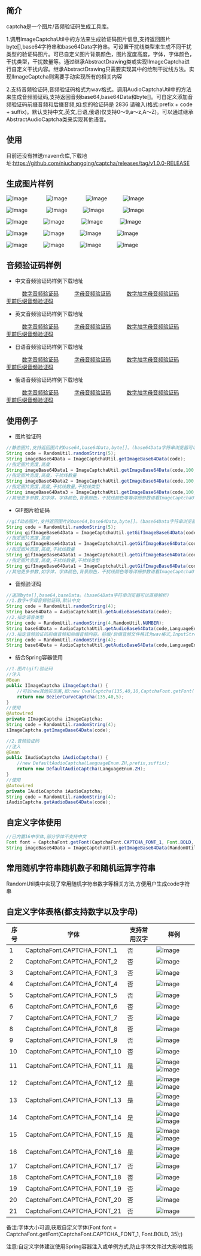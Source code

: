 ## 简介
captcha是一个图片/音频验证码生成工具库。

1.调用ImageCaptchaUtil中的方法来生成验证码图片信息,支持返回图片byte[],base64字符串和base64Data字符串。可设置干扰线类型来生成不同干扰类型的验证码图片。可已自定义图片背景颜色，图片宽度高度，字体，字体颜色，干扰类型，干扰数量等。通过继承AbstractDrawing类或实现IImageCaptcha进行自定义干扰内容。继承AbstractDrawing只需要实现其中的绘制干扰线方法。实现IImageCaptcha则需要手动实现所有的相关内容

2.支持音频验证码,音频验证码格式为wav格式。调用AudioCaptchaUtil中的方法来生成音频验证码,支持返回音频base64,base64Data和byte[]。可自定义添加音频验证码前缀音频和后缀音频,如:您的验证码是 2836 请输入(格式:prefix + code + suffix)。默认支持中文,英文,日语,俄语(仅支持0～9,a～z,A～Z)。可以通过继承AbstractAudioCaptcha类来实现其他语言。
## 使用
目前还没有推送maven仓库,下载地址:https://github.com/niuchangqing/captcha/releases/tag/v1.0.0-RELEASE

## 生成图片样例
![Image](sample/image/example1.png) &emsp;&emsp;&emsp; ![Image](sample/image/example2.png) &emsp;&emsp;&emsp; ![Image](sample/image/example3.png)&emsp;&emsp;&emsp;![Image](sample/image/example15.png)

![Image](sample/image/example16.png) &emsp;&emsp;&emsp; ![Image](sample/image/example17.png)&emsp;&emsp;&emsp;![Image](sample/image/example18.png) &emsp;&emsp;&emsp; ![Image](sample/image/example19.png)

![Image](sample/image/example20.gif)&emsp;&emsp;&emsp;![Image](sample/image/example4.png) &emsp;&emsp;&emsp;![Image](sample/image/example5.gif) &emsp;&emsp;&emsp;![Image](sample/image/example5.png)

![Image](sample/image/example6.png)&emsp;&emsp;&emsp;![Image](sample/image/example10.png)&emsp;&emsp;&emsp;![Image](sample/image/example8.png)&emsp;&emsp;&emsp;![Image](sample/image/example9.png)

![Image](sample/image/example11.png)&emsp;&emsp;&emsp;![Image](sample/image/example12.png)&emsp;&emsp;&emsp;![Image](sample/image/example13.png)&emsp;&emsp;&emsp;![Image](sample/image/example14.png)
## 音频验证码样例
- 中文音频验证码样例下载地址

&emsp;&emsp;&emsp;[数字音频验证码](sample/audio/zh_example1.wav)&emsp;&emsp;&emsp;[字母音频验证码](sample/audio/zh_example2.wav)&emsp;&emsp;&emsp;[数字加字母音频验证码](sample/audio/zh_example3.wav)&emsp;&emsp;&emsp;[无前后缀音频验证码](sample/audio/zh_example4.wav)

- 英文音频验证码样例下载地址

&emsp;&emsp;&emsp;[数字音频验证码](sample/audio/en_example1.wav)&emsp;&emsp;&emsp;[字母音频验证码](sample/audio/en_example2.wav)&emsp;&emsp;&emsp;[数字加字母音频验证码](sample/audio/en_example3.wav)&emsp;&emsp;&emsp;[无前后缀音频验证码](sample/audio/en_example4.wav)

- 日语音频验证码样例下载地址

&emsp;&emsp;&emsp;[数字音频验证码](sample/audio/ja_example1.wav)&emsp;&emsp;&emsp;[字母音频验证码](sample/audio/ja_example2.wav)&emsp;&emsp;&emsp;[数字加字母音频验证码](sample/audio/ja_example3.wav)&emsp;&emsp;&emsp;[无前后缀音频验证码](sample/audio/ja_example4.wav)

- 俄语音频验证码样例下载地址

&emsp;&emsp;&emsp;[数字音频验证码](sample/audio/ru_example1.wav)&emsp;&emsp;&emsp;[字母音频验证码](sample/audio/ru_example2.wav)&emsp;&emsp;&emsp;[数字加字母音频验证码](sample/audio/ru_example3.wav)&emsp;&emsp;&emsp;[无前后缀音频验证码](sample/audio/ru_example4.wav)

## 使用例子
- 图片验证码
```java
//静态图片,支持返回图片的base64,base64Data,byte[]。(base64Data字符串浏览器可以直接解析)
String code = RandomUtil.randomString(5);
String imageBase64Data = ImageCaptchaUtil.getImageBase64Data(code);
//指定图片宽度,高度
String imageBase64Data1 = ImageCaptchaUtil.getImageBase64Data(code,100,35);
//指定图片宽度,高度，干扰线数量
String imageBase64Data2 = ImageCaptchaUtil.getImageBase64Data(code,100,35,10);
//指定图片宽度,高度,干扰线数量,干扰线类型
String imageBase64Data3 = ImageCaptchaUtil.getImageBase64Data(code,100,35,10,InterferenceTypeEnum.LINE);
//其他更多参数,如字体，字体颜色,背景颜色，干扰线颜色等等详细参数请看ImageCaptchaUtil类中的具体方法;
```
- GIF图片验证码
```java
//gif动态图片,支持返回图片的base64,base64Data,byte[]。(base64Data字符串浏览器可以直接解析)
String code = RandomUtil.randomString(5);
String gifImageBase64Data = ImageCaptchaUtil.getGifImageBase64Data(code);
//指定图片宽度,高度
String gifImageBase64Data1 = ImageCaptchaUtil.getGifImageBase64Data(code,100,35);
//指定图片宽度,高度,干扰线数量
String gifImageBase64Data1 = ImageCaptchaUtil.getGifImageBase64Data(code,100,35);
//指定图片宽度,高度,干扰线数量,干扰线类型
String gifImageBase64Data1 = ImageCaptchaUtil.getGifImageBase64Data(code,100,35,InterferenceTypeEnum.LINE);
//其他更多参数,如字体，字体颜色,背景颜色，干扰线颜色等等详细参数请看ImageCaptchaUtil类中的具体方法;
```

- 音频验证码
```java
//返回byte[],base64,baseData。(base64Data字符串浏览器可以直接解析)
//1.数字+字母音频验证码,默认中文
String code = RandomUtil.randomString(4);
String base64Data = AudioCaptchaUtil.getAudioBase64Data(code);
//2.指定语音类型
String code = RandomUtil.randomString(4,RandomUtil.NUMBER);
String base64Data = AudioCaptchaUtil.getAudioBase64Data(code,LanguageEnum.JA);
//3.指定音频验证码前缀音频和后缀音频内容。前缀/后缀音频文件格式为wav格式,InputStream
String code = RandomUtil.randomString(4);
String base64Data = AudioCaptchaUtil.getAudioBase64Data(code,LanguageEnum.JA,prefix,suffix);
```
- 结合Spring容器使用
```java
//1.图片(gif)验证码
//注入
@Bean
public IImageCaptcha iImageCaptcha() {
    //可以new其他实现类,如:new OvalCaptcha(135,40,10,CaptchaFont.getFont(CaptchaFont.CAPTCHA_FONT_1, Font.BOLD,40), null, null, null, null);
    return new BezierCurveCaptcha(135,40,5);
}
//使用
@Autowired
private IImageCaptcha iImageCaptcha;
String code = RandomUtil.randomString(4);
iImageCaptcha.getImageBase64Data(code);

//2.音频验证码
//注入
@Bean
public IAudioCaptcha iAudioCaptcha() {
    //new DefaultAudioCaptcha(LanguageEnum.ZH,prefix,suffix);
    return new DefaultAudioCaptcha(LanguageEnum.ZH);
}
//使用
@Autowired
private IAudioCaptcha iAudioCaptcha;
String code = RandomUtil.randomString(4);
iAudioCaptcha.getAudioBase64Data(code);
```
## 自定义字体使用
```java
//已内置16中字体,部分字体不支持中文
Font font = CaptchaFont.getFont(CaptchaFont.CAPTCHA_FONT_1, Font.BOLD, 40);
String imageBase64Data = ImageCaptchaUtil.getImageBase64Data(RandomUtil.randomString(4), 175, 55, 5, InterferenceTypeEnum.BEZIER, font);
```
## 常用随机字符串随机数子和随机运算字符串
RandomUtil类中实现了常用随机字符串数字等相关方法,方便用户生成code字符串

## 自定义字体表格(都支持数字以及字母)
|序号 |字体 |支持常用汉字 |样例 |
|----------|-----------|--------------|---------------------------|
|1|CaptchaFont.CAPTCHA_FONT_1|否|![Image](sample/image/CAPTCHA_FONT_1.png)|
|2|CaptchaFont.CAPTCHA_FONT_2|否|![Image](sample/image/CAPTCHA_FONT_2.png)|
|3|CaptchaFont.CAPTCHA_FONT_3|否|![Image](sample/image/CAPTCHA_FONT_3.png)|
|4|CaptchaFont.CAPTCHA_FONT_4|否|![Image](sample/image/CAPTCHA_FONT_4.png)|
|5|CaptchaFont.CAPTCHA_FONT_5|否|![Image](sample/image/CAPTCHA_FONT_5.png)|
|6|CaptchaFont.CAPTCHA_FONT_6|否|![Image](sample/image/CAPTCHA_FONT_6.png)|
|7|CaptchaFont.CAPTCHA_FONT_7|否|![Image](sample/image/CAPTCHA_FONT_7.png)|
|8|CaptchaFont.CAPTCHA_FONT_8|否|![Image](sample/image/CAPTCHA_FONT_8.png)|
|9|CaptchaFont.CAPTCHA_FONT_9|否|![Image](sample/image/CAPTCHA_FONT_9.png)|
|10|CaptchaFont.CAPTCHA_FONT_10|否|![Image](sample/image/CAPTCHA_FONT_10.png)|
|11|CaptchaFont.CAPTCHA_FONT_11|是|![Image](sample/image/CAPTCHA_FONT_11.png)&nbsp;![Image](sample/image/ZH_CAPTCHA_FONT_11.png)|
|12|CaptchaFont.CAPTCHA_FONT_12|是|![Image](sample/image/CAPTCHA_FONT_12.png)&nbsp;![Image](sample/image/ZH_CAPTCHA_FONT_12.png)|
|13|CaptchaFont.CAPTCHA_FONT_13|是|![Image](sample/image/CAPTCHA_FONT_13.png)&nbsp;![Image](sample/image/ZH_CAPTCHA_FONT_13.png)|
|14|CaptchaFont.CAPTCHA_FONT_14|是|![Image](sample/image/CAPTCHA_FONT_14.png)&nbsp;![Image](sample/image/ZH_CAPTCHA_FONT_14.png)|
|15|CaptchaFont.CAPTCHA_FONT_15|是|![Image](sample/image/CAPTCHA_FONT_15.png)&nbsp;![Image](sample/image/ZH_CAPTCHA_FONT_15.png)|
|16|CaptchaFont.CAPTCHA_FONT_16|是|![Image](sample/image/CAPTCHA_FONT_16.png)&nbsp;![Image](sample/image/ZH_CAPTCHA_FONT_16.png)|
|17|CaptchaFont.CAPTCHA_FONT_17|否|![Image](sample/image/CAPTCHA_FONT_17.png)|
|18|CaptchaFont.CAPTCHA_FONT_18|否|![Image](sample/image/CAPTCHA_FONT_18.png)|
|19|CaptchaFont.CAPTCHA_FONT_19|否|![Image](sample/image/CAPTCHA_FONT_19.png)|
|20|CaptchaFont.CAPTCHA_FONT_20|否|![Image](sample/image/CAPTCHA_FONT_20.png)|
|21|CaptchaFont.CAPTCHA_FONT_21|否|![Image](sample/image/CAPTCHA_FONT_21.png)|

备注:字体大小可调,获取自定义字体(Font font = CaptchaFont.getFont(CaptchaFont.CAPTCHA_FONT_1, Font.BOLD, 35);)

注意:自定义字体建议使用Spring容器注入或单例方式,防止字体文件过大影响性能
